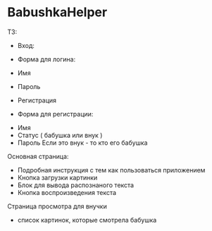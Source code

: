 # BabushkaHelper

ТЗ:

- Вход:
* Форма для логина:
- Имя
- Пароль

- Регистрация
* Форма для регистрации:
- Имя
- Статус ( бабушка или внук )
- Пароль
Если это внук - то кто его бабушка

Основная страница:
- Подробная инструкция с тем как пользоваться приложением
- Кнопка загрузки картинки
- Блок для вывода распознаного текста
- Кнопка воспроизведения текста

Страница просмотра для внучки
- список картинок, которые смотрела бабушка

